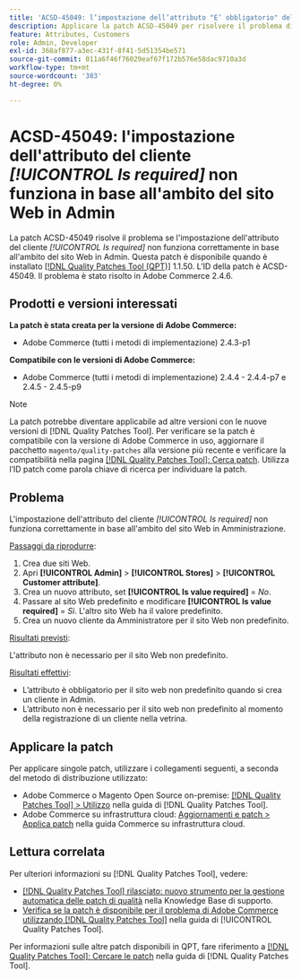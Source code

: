 ```yaml
---
title: 'ACSD-45049: l’impostazione dell’attributo "E’ obbligatorio" del cliente non funziona secondo l’ambito del sito web in Admin'
description: Applicare la patch ACSD-45049 per risolvere il problema di Adobe Commerce in cui l'attributo cliente "[!UICONTROL Is required]" non viene correttamente sostituito in base all'ambito del sito Web in Admin.
feature: Attributes, Customers
role: Admin, Developer
exl-id: 368af877-a3ec-431f-8f41-5d51354be571
source-git-commit: 011a6f46f76029eaf67f172b576e58dac9710a3d
workflow-type: tm+mt
source-wordcount: '383'
ht-degree: 0%

---
```


# ACSD-45049: l&#39;impostazione dell&#39;attributo del cliente *[!UICONTROL Is required]* non funziona in base all&#39;ambito del sito Web in Admin

La patch ACSD-45049 risolve il problema se l&#39;impostazione dell&#39;attributo del cliente *[!UICONTROL Is required]* non funziona correttamente in base all&#39;ambito del sito Web in Admin. Questa patch è disponibile quando è installato [[!DNL Quality Patches Tool (QPT)]](/help/tools/quality-patches-tool/usage.md) 1.1.50. L’ID della patch è ACSD-45049. Il problema è stato risolto in Adobe Commerce 2.4.6.

## Prodotti e versioni interessati

**La patch è stata creata per la versione di Adobe Commerce:**

* Adobe Commerce (tutti i metodi di implementazione) 2.4.3-p1

**Compatibile con le versioni di Adobe Commerce:**

* Adobe Commerce (tutti i metodi di implementazione) 2.4.4 - 2.4.4-p7 e 2.4.5 - 2.4.5-p9

>[!NOTE]
>
>La patch potrebbe diventare applicabile ad altre versioni con le nuove versioni di [!DNL Quality Patches Tool]. Per verificare se la patch è compatibile con la versione di Adobe Commerce in uso, aggiornare il pacchetto `magento/quality-patches` alla versione più recente e verificare la compatibilità nella pagina [[!DNL Quality Patches Tool]: Cerca patch](https://experienceleague.adobe.com/tools/commerce-quality-patches/index.html). Utilizza l’ID patch come parola chiave di ricerca per individuare la patch.

## Problema

L&#39;impostazione dell&#39;attributo del cliente *[!UICONTROL Is required]* non funziona correttamente in base all&#39;ambito del sito Web in Amministrazione.

<u>Passaggi da riprodurre</u>:

1. Crea due siti Web.
1. Apri **[!UICONTROL Admin]** > **[!UICONTROL Stores]** > **[!UICONTROL Customer attribute]**.
1. Crea un nuovo attributo, set **[!UICONTROL Is value required]** = *No*.
1. Passare al sito Web predefinito e modificare **[!UICONTROL Is value required]** = *Sì*. L&#39;altro sito Web ha il valore predefinito.
1. Crea un nuovo cliente da Amministratore per il sito Web non predefinito.

<u>Risultati previsti</u>:

L&#39;attributo non è necessario per il sito Web non predefinito.

<u>Risultati effettivi</u>:

* L’attributo è obbligatorio per il sito web non predefinito quando si crea un cliente in Admin.
* L’attributo non è necessario per il sito web non predefinito al momento della registrazione di un cliente nella vetrina.

## Applicare la patch

Per applicare singole patch, utilizzare i collegamenti seguenti, a seconda del metodo di distribuzione utilizzato:

* Adobe Commerce o Magento Open Source on-premise: [[!DNL Quality Patches Tool] > Utilizzo](/help/tools/quality-patches-tool/usage.md) nella guida di [!DNL Quality Patches Tool].
* Adobe Commerce su infrastruttura cloud: [Aggiornamenti e patch > Applica patch](https://experienceleague.adobe.com/docs/commerce-cloud-service/user-guide/develop/upgrade/apply-patches.html) nella guida Commerce su infrastruttura cloud.

## Lettura correlata

Per ulteriori informazioni su [!DNL Quality Patches Tool], vedere:

* [[!DNL Quality Patches Tool] rilasciato: nuovo strumento per la gestione automatica delle patch di qualità](https://experienceleague.adobe.com/en/docs/commerce-operations/tools/quality-patches-tool/quality-patches-tool-to-self-serve-quality-patches) nella Knowledge Base di supporto.
* [Verifica se la patch è disponibile per il problema di Adobe Commerce utilizzando  [!DNL Quality Patches Tool]](/help/tools/quality-patches-tool/patches-available-in-qpt/check-patch-for-magento-issue-with-magento-quality-patches.md) nella guida di [!UICONTROL Quality Patches Tool].


Per informazioni sulle altre patch disponibili in QPT, fare riferimento a [[!DNL Quality Patches Tool]: Cercare le patch](https://experienceleague.adobe.com/tools/commerce-quality-patches/index.html) nella guida di [!DNL Quality Patches Tool].
